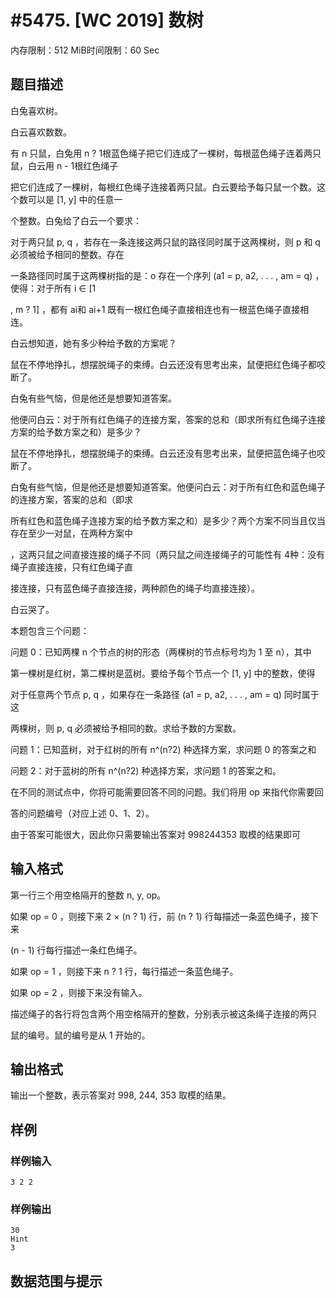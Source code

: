 # #5475. [WC 2019] 数树

内存限制：512 MiB时间限制：60 Sec

## 题目描述

白兔喜欢树。

白云喜欢数数。

有 n 只鼠，白兔用 n ? 1根蓝色绳子把它们连成了一棵树，每根蓝色绳子连着两只鼠，白云用 n - 1根红色绳子

把它们连成了一棵树，每根红色绳子连接着两只鼠。白云要给予每只鼠一个数。这个数可以是 [1, y] 中的任意一

个整数。白兔给了白云一个要求：

对于两只鼠 p, q ，若存在一条连接这两只鼠的路径同时属于这两棵树，则 p 和 q必须被给予相同的整数。存在

一条路径同时属于这两棵树指的是：o 存在一个序列 (a1 = p, a2, . . . , am = q) ，使得：对于所有 i &isin; [1

, m ? 1] ，都有 ai和 ai+1 既有一根红色绳子直接相连也有一根蓝色绳子直接相连。

白云想知道，她有多少种给予数的方案呢？

鼠在不停地挣扎，想摆脱绳子的束缚。白云还没有思考出来，鼠便把红色绳子都咬断了。

白兔有些气恼，但是他还是想要知道答案。

他便问白云：对于所有红色绳子的连接方案，答案的总和（即求所有红色绳子连接方案的给予数方案之和）是多少？

鼠在不停地挣扎，想摆脱绳子的束缚。白云还没有思考出来，鼠便把蓝色绳子也咬断了。

白兔有些气恼，但是他还是想要知道答案。他便问白云：对于所有红色和蓝色绳子的连接方案，答案的总和（即求

所有红色和蓝色绳子连接方案的给予数方案之和）是多少？两个方案不同当且仅当存在至少一对鼠，在两种方案中

，这两只鼠之间直接连接的绳子不同（两只鼠之间连接绳子的可能性有 4种：没有绳子直接连接，只有红色绳子直

接连接，只有蓝色绳子直接连接，两种颜色的绳子均直接连接）。

白云哭了。

本题包含三个问题：

 问题 0：已知两棵 n 个节点的树的形态（两棵树的节点标号均为 1 至 n），其中

第一棵树是红树，第二棵树是蓝树。要给予每个节点一个 [1, y] 中的整数，使得

对于任意两个节点 p, q ，如果存在一条路径 (a1 = p, a2, . . . , am = q) 同时属于这

两棵树，则 p, q 必须被给予相同的数。求给予数的方案数。 

问题 1：已知蓝树，对于红树的所有 n^(n?2) 种选择方案，求问题 0 的答案之和

问题 2：对于蓝树的所有 n^(n?2) 种选择方案，求问题 1 的答案之和。

在不同的测试点中，你将可能需要回答不同的问题。我们将用 op 来指代你需要回

答的问题编号（对应上述 0、1、2）。

由于答案可能很大，因此你只需要输出答案对 998244353 取模的结果即可

## 输入格式

第一行三个用空格隔开的整数 n, y, op。

如果 op = 0 ，则接下来 2 &times; (n ? 1) 行，前 (n ? 1) 行每描述一条蓝色绳子，接下来

(n - 1) 行每行描述一条红色绳子。

如果 op = 1 ，则接下来 n ? 1 行，每行描述一条蓝色绳子。

如果 op = 2 ，则接下来没有输入。

描述绳子的各行将包含两个用空格隔开的整数，分别表示被这条绳子连接的两只

鼠的编号。鼠的编号是从 1 开始的。

## 输出格式

输出一个整数，表示答案对 998, 244, 353 取模的结果。

## 样例

### 样例输入

    
    3 2 2
    

### 样例输出

    
    30
    Hint
    3
    

## 数据范围与提示
